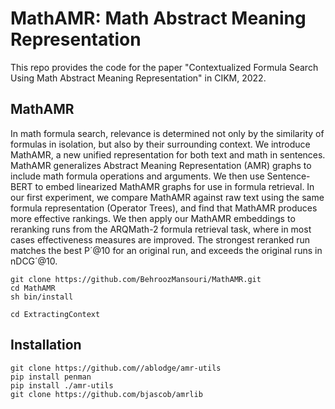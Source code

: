 # MathAMR: Math Abstract Meaning Representation
This repo provides the code for the paper "Contextualized Formula Search Using Math Abstract Meaning Representation" in CIKM, 2022.

## MathAMR
In math formula search, relevance is determined not only by the similarity of formulas in isolation,
but also by their surrounding context. 
We introduce MathAMR, a new unified representation for both text and math in sentences. 
MathAMR generalizes Abstract Meaning Representation (AMR) graphs to include math formula operations and arguments.
We then use Sentence-BERT to embed linearized MathAMR graphs for use in formula retrieval. 
In our first experiment, we compare MathAMR against raw text using the same formula representation (Operator Trees),
and find that MathAMR produces more effective rankings. We then apply our MathAMR embeddings to reranking runs from
the ARQMath-2 formula retrieval task, where in most cases effectiveness measures are improved. The strongest
reranked run matches the best P´@10 for an original run, and exceeds the original runs in nDCG´@10. 

```buildoutcfg
git clone https://github.com/BehroozMansouri/MathAMR.git
cd MathAMR
sh bin/install
```

```buildoutcfg
cd ExtractingContext

```

## Installation
```
git clone https://github.com//ablodge/amr-utils
pip install penman
pip install ./amr-utils
git clone https://github.com/bjascob/amrlib
```
